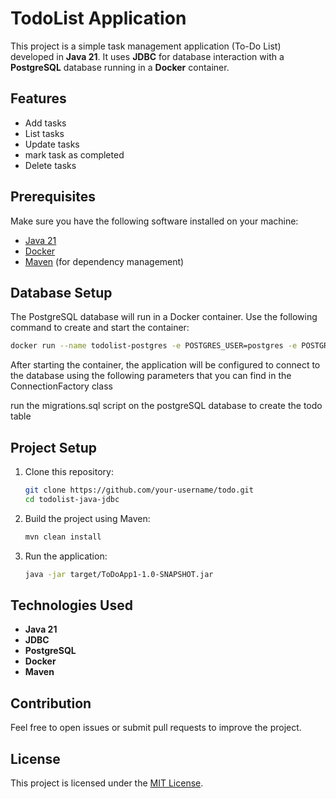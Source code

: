 # TodoList Application

This project is a simple task management application (To-Do List) developed in **Java 21**. It uses **JDBC** for database interaction with a **PostgreSQL** database running in a **Docker** container.

## Features
- Add tasks
- List tasks
- Update tasks
- mark task as completed
- Delete tasks


## Prerequisites

Make sure you have the following software installed on your machine:

- [Java 21](https://openjdk.org/projects/jdk/21/)
- [Docker](https://www.docker.com/)
- [Maven](https://maven.apache.org/) (for dependency management)

## Database Setup

The PostgreSQL database will run in a Docker container. Use the following command to create and start the container:

```bash
docker run --name todolist-postgres -e POSTGRES_USER=postgres -e POSTGRES_PASSWORD=123456 -e POSTGRES_DB=postgres -p 5432:5432 -d postgres
```

After starting the container, the application will be configured to connect to the database using the following parameters that you can find in the ConnectionFactory class

run the migrations.sql script on the postgreSQL database to create the todo table

## Project Setup

1. Clone this repository:

   ```bash
   git clone https://github.com/your-username/todo.git
   cd todolist-java-jdbc
   ```

2. Build the project using Maven:

   ```bash
   mvn clean install
   ```

3. Run the application:

   ```bash
   java -jar target/ToDoApp1-1.0-SNAPSHOT.jar
   ```
   
## Technologies Used

- **Java 21**
- **JDBC**
- **PostgreSQL**
- **Docker**
- **Maven**

## Contribution

Feel free to open issues or submit pull requests to improve the project.

## License

This project is licensed under the [MIT License](LICENSE).
